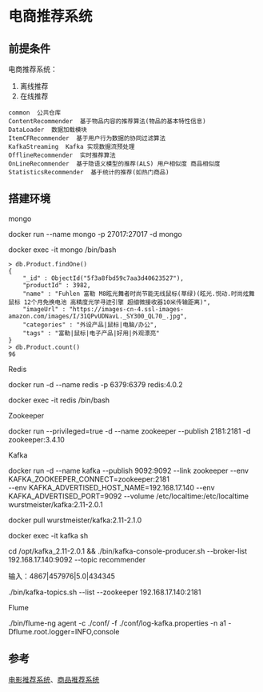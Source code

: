 # 电商推荐系统

## 前提条件

电商推荐系统：

1. 离线推荐
1. 在线推荐

```
common  公共仓库
ContentRecommender  基于物品内容的推荐算法(物品的基本特性信息)
DataLoader  数据加载模块
ItemCFRecommender  基于用户行为数据的协同过滤算法
KafkaStreaming  Kafka 实现数据流预处理
OfflineRecommender  实时推荐算法
OnLineRecommender  基于隐语义模型的推荐(ALS) 用户相似度 商品相似度
StatisticsRecommender  基于统计的推荐(如热门商品)
```


## 搭建环境

mongo

docker run --name mongo -p 27017:27017 -d mongo

docker exec -it mongo /bin/bash

```
> db.Product.findOne()
{
	"_id" : ObjectId("5f3a8fbd59c7aa3d40623527"),
	"productId" : 3982,
	"name" : "Fuhlen 富勒 M8眩光舞者时尚节能无线鼠标(草绿)(眩光.悦动.时尚炫舞鼠标 12个月免换电池 高精度光学寻迹引擎 超细微接收器10米传输距离)",
	"imageUrl" : "https://images-cn-4.ssl-images-amazon.com/images/I/31QPvUDNavL._SY300_QL70_.jpg",
	"categories" : "外设产品|鼠标|电脑/办公",
	"tags" : "富勒|鼠标|电子产品|好用|外观漂亮"
}
> db.Product.count()
96
```

Redis

docker run  -d --name redis -p 6379:6379 redis:4.0.2

docker exec -it redis /bin/bash

Zookeeper

docker run --privileged=true -d --name zookeeper --publish 2181:2181  -d  zookeeper:3.4.10

Kafka

docker run -d --name kafka --publish 9092:9092 --link zookeeper --env KAFKA_ZOOKEEPER_CONNECT=zookeeper:2181  \
--env KAFKA_ADVERTISED_HOST_NAME=192.168.17.140 --env KAFKA_ADVERTISED_PORT=9092 --volume /etc/localtime:/etc/localtime wurstmeister/kafka:2.11-2.0.1

docker pull wurstmeister/kafka:2.11-2.1.0

docker exec -it kafka sh

cd /opt/kafka_2.11-2.0.1 && ./bin/kafka-console-producer.sh --broker-list 192.168.17.140:9092 --topic recommender 

输入：4867|457976|5.0|434345

./bin/kafka-topics.sh --list --zookeeper 192.168.17.140:2181

Flume

./bin/flume-ng agent -c ./conf/ -f ./conf/log-kafka.properties -n a1 -Dflume.root.logger=INFO,console

## 参考

[电影推荐系统](https://github.com/tanjunchen/MovieRecommendSystem)、[商品推荐系统](https://www.bilibili.com/video/BV1TE411G7zy?p=1)